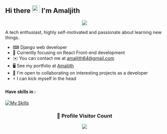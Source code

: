 ## Hi there <img src="https://media.giphy.com/media/hvRJCLFzcasrR4ia7z/giphy.gif" width="25"> I'm Amaljith
<p align="center">
  <a href="#"><img src="https://readme-typing-svg.herokuapp.com?font=Time+New+Roman&color=%23C8BE25&size=25&center=true&vCenter=true&width=600&height=100&lines=Python+Developer;Self+Taught+Developer;Competitive+Programmer;"></a>
</p>

A tech enthusiast, highly self-motivated and passionate about learning new things.
*   ⌨  Django web developer
*   🚀  Currently focusing on React Front-end development
*   ✉️  You can contact me at [amaljith64@gmail.com](mailto:amaljith64@gmail.com)
*   🖥️  See my portfolio at [Amaljith](https://amaljith64.github.io/Amaljithportfolio/)
*   🤝  I'm open to collaborating on interesting projects as a developer
*   ⚡  I can kick myself in the head



#### Have skills in :
[![My Skills](https://skillicons.dev/icons?i=py,django,js,html,css,github,aws,linux,postgres,mongodb)](https://skillicons.dev)

<!-- stats -->

<!-- [![Amaljith's GitHub stats](https://github-readme-stats.vercel.app/api?username=amaljith64&show_icons=true&theme=dark)](https://github.com/amaljith64/github-readme-stats)


[![Top Langs](https://github-readme-stats.vercel.app/api/top-langs/?username=amaljith64&layout=compact&show_icons=true&theme=dark)](https://github.com/amaljith64/github-readme-stats) -->


<div align=center>
  <h3><b>📍 Profile Visitor Count</b></h3>
</div>
    
<!-- retro visitor counter -->  
<p align="center" >   
  <img src="https://profile-counter.glitch.me/amaljith64/count.svg" />  
</p>
